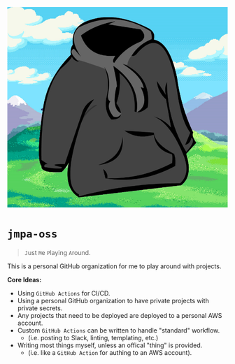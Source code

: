 <p align="center">
  <img src="./docs/logo.png">
</p>

# `jmpa-oss`

> `J`ust `M`e `P`laying `A`round.

This is a personal GitHub organization for me to play around with projects.

**Core Ideas:**
* Using `GitHub Actions` for CI/CD.
* Using a personal GitHub organization to have private projects with private secrets.
* Any projects that need to be deployed are deployed to a personal AWS account.
* Custom `GitHub Actions` can be written to handle "standard" workflow.
  * (i.e. posting to Slack, linting, templating, etc.)
* Writing most things myself, unless an offical "thing" is provided.
  * (i.e. like a `GitHub Action` for authing to an AWS account).